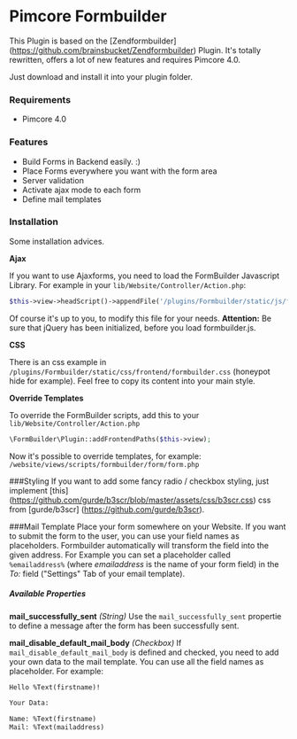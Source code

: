 # Pimcore Formbuilder

This Plugin is based on the [Zendformbuilder] (https://github.com/brainsbucket/Zendformbuilder) Plugin.
It's totally rewritten, offers a lot of new features and requires Pimcore 4.0.

Just download and install it into your plugin folder.

### Requirements
* Pimcore 4.0

### Features
* Build Forms in Backend easily. :)
* Place Forms everywhere you want with the form area
* Server validation
* Activate ajax mode to each form
* Define mail templates

### Installation
Some installation advices. 

**Ajax**

If you want to use Ajaxforms, you need to load the FormBuilder Javascript Library. For example in your `lib/Website/Controller/Action.php`:
```php
$this->view->headScript()->appendFile('/plugins/Formbuilder/static/js/frontend/formbuilder.js');
```
Of course it's up to you, to modify this file for your needs.
**Attention:** Be sure that jQuery has been initialized, before you load formbuilder.js.

**CSS**

There is an css example in `/plugins/Formbuilder/static/css/frontend/formbuilder.css` (honeypot hide for example).
Feel free to copy its content into your main style.

**Override Templates**

To override the FormBuilder scripts, add this to your `lib/Website/Controller/Action.php`
```php
\FormBuilder\Plugin::addFrontendPaths($this->view);
```
Now it's possible to override templates, for example: `/website/views/scripts/formbuilder/form/form.php`


###Styling
If you want to add some fancy radio / checkbox styling, just implement [this] (https://github.com/gurde/b3scr/blob/master/assets/css/b3scr.css) css from [gurde/b3scr] (https://github.com/gurde/b3scr).

###Mail Template
Place your form somewhere on your Website.
If you want to submit the form to the user, you can use your field names as placeholders. Formbuilder automatically will transform the field into the given address.
For Example you can set a placeholder called `%emailaddress%` (where *emailaddress* is the name of your form field) in the *To:* field ("Settings" Tab of your email template).

##### Available Properties
**mail_successfully_sent** *(String)*
Use the `mail_successfully_sent` propertie to define a message after the form has been successfully sent.

**mail_disable_default_mail_body** *(Checkbox)*
If `mail_disable_default_mail_body` is defined and checked, you need to add your own data to the mail template.
You can use all the field names as placeholder. For example:

```html
Hello %Text(firstname)!

Your Data:

Name: %Text(firstname)
Mail: %Text(mailaddress)
```